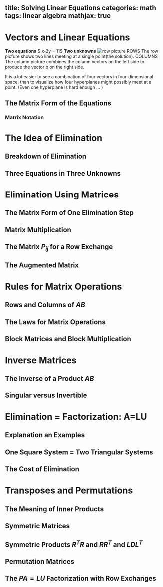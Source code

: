 title: Solving Linear Equations
categories: math
tags: linear algebra
mathjax: true
---
# Vectors and Linear Equations
**Two equations**     $ x-2y = 11$
**Two unknowns** 
![row picture]()
ROWS The row picfure shows two lines meeting at a single point(the solution).
COLUMNS The column picture combines the column vectors on the left side to produce the vector b on the right side.

It is a lot easier to see a combination of four vectors in four-dimensional
space, than to visualize how four hyperplanes might possibly meet at a point. (Even one
hyperplane is hard enough ... )
## The Matrix Form of the Equations
### Matrix Notation

# The Idea of Elimination
## Breakdown of Elimination
## Three Equations in Three Unknowns

# Elimination Using Matrices
## The Matrix Form of One Elimination Step
## Matrix Multiplication
## The Matrix $P_{ij}$ for a Row Exchange
## The Augmented Matrix 

# Rules for Matrix Operations
## Rows and Columns of $AB$
## The Laws for Matrix Operations
## Block Matrices and Block Multiplication

# Inverse Matrices
## The Inverse of a Product $AB$
## Singular versus Invertible

# Elimination = Factorization: A=LU
## Explanation an Examples
## One Square System = Two Triangular Systems
## The Cost of Elimination

# Transposes and Permutations
## The Meaning of Inner Products
## Symmetric Matrices
## Symmetric Products $R^TR$ and $RR^T$ and $LDL^T$
## Permutation Matrices
## The $PA=LU$ Factorization with Row Exchanges
